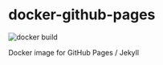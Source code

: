 # docker-github-pages
![docker build](https://img.shields.io/docker/automated/robertwtucker/github-pages.svg)

Docker image for GitHub Pages / Jekyll

